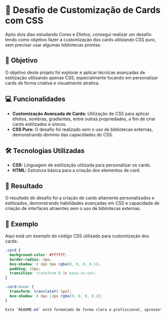 # 🎨 Desafio de Customização de Cards com CSS

Após dois dias estudando Cores e Efeitos, consegui realizar um desafio tendo como objetivo fazer a customização dos cards utilizando CSS puro, sem precisar usar algumas bibliotecas prontas.

## 🌟 Objetivo

O objetivo deste projeto foi explorar e aplicar técnicas avançadas de estilização utilizando apenas CSS, especialmente focando em personalizar cards de forma criativa e visualmente atrativa.

## 💻 Funcionalidades

- **Customização Avançada de Cards:** Utilização de CSS para aplicar efeitos, sombras, gradientes, entre outras propriedades, a fim de criar cards estilizados e únicos.
- **CSS Puro:** O desafio foi realizado sem o uso de bibliotecas externas, demonstrando domínio das capacidades do CSS.

## 🛠️ Tecnologias Utilizadas

- **CSS:** Linguagem de estilização utilizada para personalizar os cards.
- **HTML:** Estrutura básica para a criação dos elementos de card.

## 📄 Resultado

O resultado do desafio foi a criação de cards altamente personalizados e estilizados, demonstrando habilidades avançadas em CSS e capacidade de criação de interfaces atraentes sem o uso de bibliotecas externas.

## 🚀 Exemplo

Aqui está um exemplo do código CSS utilizado para customização dos cards:

```css
.card {
  background-color: #ffffff;
  border-radius: 8px;
  box-shadow: 0 4px 6px rgba(0, 0, 0, 0.1);
  padding: 20px;
  transition: transform 0.3s ease-in-out;
}

.card:hover {
  transform: translateY(-5px);
  box-shadow: 0 8px 12px rgba(0, 0, 0, 0.2);
}

Este `README.md` está formatado de forma clara e profissional, apresentando o contexto do projeto, suas funcionalidades, tecnologias utilizadas, exemplo de código e instruções para contribuição.
